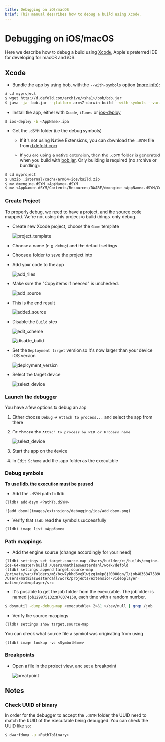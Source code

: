 ```yaml
---
title: Debugging on iOS/macOS
brief: This manual describes how to debug a build using Xcode.
---
```


# Debugging on iOS/macOS

Here we describe how to debug a build using [Xcode](https://developer.apple.com/xcode/), Apple's preferred IDE for developing for macOS and iOS.

## Xcode

* Bundle the app by using bob, with the `--with-symbols` option ([more info](/manuals/debugging-native-code/#symbolicate-a-callstack)):

```sh
$ cd myproject
$ wget http://d.defold.com/archive/<sha1>/bob/bob.jar
$ java -jar bob.jar --platform armv7-darwin build --with-symbols --variant debug --archive bundle -bo build/ios -mp <app>.mobileprovision --identity "iPhone Developer: Your Name (ID)"
```

* Install the app, either with `Xcode`, `iTunes` or [ios-deploy](https://github.com/ios-control/ios-deploy)

```sh
$ ios-deploy -b <AppName>.ipa
```

* Get the `.dSYM` folder (i.e the debug symbols)

	* If it's not using Native Extensions, you can download the `.dSYM` file from [d.defold.com](http://d.defold.com)

	* If you are using a native extension, then the `.dSYM` folder is generated when you build with [bob.jar](https://www.defold.com/manuals/bob/). Only building is required (no archive or bundling):

```sh
$ cd myproject
$ unzip .internal/cache/arm64-ios/build.zip
$ mv dmengine.dSYM <AppName>.dSYM
$ mv <AppName>.dSYM/Contents/Resources/DWARF/dmengine <AppName>.dSYM/Contents/Resources/DWARF/<AppName>
```

### Create Project

To properly debug, we need to have a project, and the source code mapped.
We're not using this project to build things, only debug.

* Create new Xcode project, choose the `Game` template

	![project_template](images/extensions/debugging/ios/project_template.png)

* Choose a name (e.g. `debug`) and the default settings

* Choose a folder to save the project into

* Add your code to the app

	![add_files](images/extensions/debugging/ios/add_files.png)

* Make sure the "Copy items if needed" is unchecked.

	![add_source](images/extensions/debugging/ios/add_source.png)

* This is the end result

	![added_source](images/extensions/debugging/ios/added_source.png)


* Disable the `Build` step

	![edit_scheme](images/extensions/debugging/ios/edit_scheme.png)

	![disable_build](images/extensions/debugging/ios/disable_build.png)

* Set the `Deployment target` version so it's now larger than your device iOS version

	![deployment_version](images/extensions/debugging/ios/deployment_version.png)

* Select the target device

	![select_device](images/extensions/debugging/ios/select_device.png)


### Launch the debugger

You have a few options to debug an app

1. Either choose `Debug` -> `Attach to process...` and select the app from there

2. Or choose the `Attach to process by PID or Process name`

	![select_device](images/extensions/debugging/ios/attach_to_process_name.png)

3. Start the app on the device

4. In `Edit Scheme` add the <AppName>.app folder as the executable

### Debug symbols

**To use lldb, the execution must be paused**

* Add the `.dSYM` path to lldb

```
(lldb) add-dsym <PathTo.dSYM>
```

	![add_dsym](images/extensions/debugging/ios/add_dsym.png)

* Verify that `lldb` read the symbols successfully

```
(lldb) image list <AppName>
```

### Path mappings

* Add the engine source (change accordingly for your need)

```
(lldb) settings set target.source-map /Users/builder/ci/builds/engine-ios-64-master/build /Users/mathiaswesterdahl/work/defold
(lldb) settings append target.source-map /private/var/folders/m5/bcw7ykhd6vq9lwjzq1mkp8j00000gn/T/job4836347589046353012/upload/videoplayer/src /Users/mathiaswesterdahl/work/projects/extension-videoplayer-native/videoplayer/src
```

* It's possible to get the job folder from the executable. The jobfolder is named `job1298751322870374150`, each time with a random number.

```sh
$ dsymutil -dump-debug-map <executable> 2>&1 >/dev/null | grep /job

```

* Verify the source mappings

```
(lldb) settings show target.source-map
```

You can check what source file a symbol was originating from using

```
(lldb) image lookup -va <SymbolName>
```

### Breakpoints

* Open a file in the project view, and set a breakpoint

	![breakpoint](images/extensions/debugging/ios/breakpoint.png)

## Notes

### Check UUID of binary

In order for the debugger to accept the `.dSYM` folder, the UUID need to match the UUID of the executable being debugged. You can check the UUID like so:

```sh
$ dwarfdump -u <PathToBinary>
```
